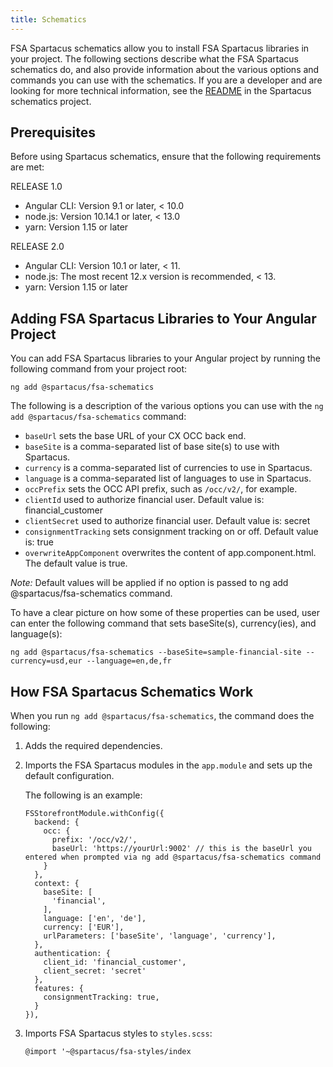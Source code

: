 ```yaml
---
title: Schematics
---
```


FSA Spartacus schematics allow you to install FSA Spartacus libraries in your project. The following sections describe what the FSA Spartacus schematics do, and also provide information about the various options and commands you can use with the schematics. If you are a developer and are looking for more technical information, see the [README](https://github.com/SAP/spartacus/blob/develop/projects/schematics/README.md) in the Spartacus schematics project.

## Prerequisites

Before using Spartacus schematics, ensure that the following requirements are met:

RELEASE 1.0

- Angular CLI: Version 9.1 or later, < 10.0
- node.js: Version 10.14.1 or later, < 13.0
- yarn: Version 1.15 or later

RELEASE 2.0

- Angular CLI: Version 10.1 or later, < 11.
- node.js: The most recent 12.x version is recommended, < 13.
- yarn: Version 1.15 or later

## Adding FSA Spartacus Libraries to Your Angular Project

You can add FSA Spartacus libraries to your Angular project by running the following command from your project root:

```shell
ng add @spartacus/fsa-schematics
```

The following is a description of the various options you can use with the `ng add @spartacus/fsa-schematics` command:

- `baseUrl` sets the base URL of your CX OCC back end.
- `baseSite` is a comma-separated list of base site(s) to use with Spartacus.
- `currency` is a comma-separated list of currencies to use in Spartacus.
- `language` is a comma-separated list of languages to use in Spartacus.
- `occPrefix` sets the OCC API prefix, such as `/occ/v2/`, for example.
- `clientId` used to authorize financial user. Default value is: financial_customer
- `clientSecret` used to authorize financial user. Default value is: secret
- `consignmentTracking` sets consignment tracking on or off. Default value is: true
- `overwriteAppComponent` overwrites the content of app.component.html. The default value is true.

*Note:* Default values will be applied if no option is passed to ng add @spartacus/fsa-schematics command.

To have a clear picture on how some of these properties can be used, user can enter the following command that sets baseSite(s), currency(ies), and language(s):

```shell
ng add @spartacus/fsa-schematics --baseSite=sample-financial-site --currency=usd,eur --language=en,de,fr
```

## How FSA Spartacus Schematics Work

When you run `ng add @spartacus/fsa-schematics`, the command does the following:

1. Adds the required dependencies.
1. Imports the FSA Spartacus modules in the `app.module` and sets up the default configuration.

    The following is an example:

    ```shell
    FSStorefrontModule.withConfig({
      backend: {
        occ: {
          prefix: '/occ/v2/',
          baseUrl: 'https://yourUrl:9002' // this is the baseUrl you entered when prompted via ng add @spartacus/fsa-schematics command
        }
      },
      context: {
        baseSite: [
          'financial',
        ],
        language: ['en', 'de'],
        currency: ['EUR'],
        urlParameters: ['baseSite', 'language', 'currency'],
      },
      authentication: {
        client_id: 'financial_customer',
        client_secret: 'secret'
      },
      features: {
        consignmentTracking: true,
      }
    }),
    ```

1. Imports FSA Spartacus styles to `styles.scss`:

    ```shell
    @import '~@spartacus/fsa-styles/index
    ```

